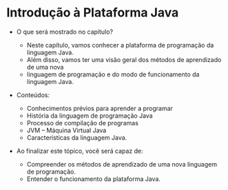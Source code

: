 # Introdução à Plataforma Java
    
* O que será mostrado no capítulo?
    * Neste capítulo, vamos conhecer a plataforma de programação da linguagem Java. 
    * Além disso, vamos ter uma visão geral dos métodos de aprendizado de uma nova 
    * linguagem de programação e do modo de funcionamento da linguagem Java.

* Conteúdos:  
    * Conhecimentos prévios para aprender a programar
    * História da linguagem de programação Java
    * Processo de compilação de programas
    * JVM – Máquina Virtual Java
    * Características da linguagem Java.
    
* Ao finalizar este tópico, você será capaz de:
    * Compreender os métodos de aprendizado de uma nova linguagem de programação.
    * Entender o funcionamento da plataforma Java.